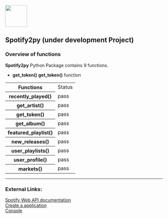 <img src="https://image.flaticon.com/icons/png/512/2111/2111685.png" width="70px">

## Spotify2py (under development Project)

### Overview of functions

**Spotify2py** Python Package contains 9 functions.

- **get_token()**
 **get_token()** function 

<table>
  <tr>
    <th>Functions</th>
    <td>Status</td>
  </tr>
  <tr>
    <th>recently_played()</th>
    <td>pass</td>
  </tr>
  <tr>
    <th>get_artist()</th>
    <td>pass</td>
  </tr>
  <tr>
    <th>get_token()</th>
    <td>pass</td>
  </tr>
  <tr>
    <th>get_album()</th>
    <td>pass</td>
  </tr>
  <tr>
    <th>featured_playlist()</th>
    <td>pass</td>
  </tr>
  <tr>
    <th>new_releases()</th>
    <td>pass</td>
  </tr>
  <tr>
    <th>user_playlists()</th>
    <td>pass</td>
  </tr>
  <tr>
    <th>user_profile()</th>
    <td>pass</td>
  </tr>
  <tr>
    <th>markets()</th>
    <td>pass</td>
  </tr>
</table>

<hr>

### External Links:
<a href="https://developer.spotify.com/documentation/web-api/">Spotify Web API documentation</a>
<br>
<a href="https://developer.spotify.com/dashboard/applications">Create a application</a>
<br>
<a href="https://developer.spotify.com/console/">Console</a>

